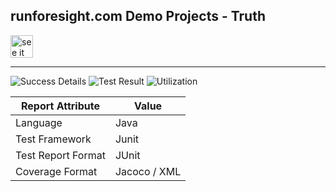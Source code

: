 
## runforesight.com Demo Projects - Truth 

<a href="https://foresight.thundra.live/repositories/github/runforesight-demo/truth/workflow-runs">
  <img src="https://4750167.fs1.hubspotusercontent-na1.net/hubfs/4750167/foresight-live-badge-72.png" height="36" alt="see it on foresight" />
</a>

---
![Success Details](http://foresight.service.thundra.us/public/api/v1/badge/success?repoId=4e5ac6ad-a331-47cd-b914-b8441324c03f)
![Test Result](http://foresight.service.thundra.us/public/api/v1/badge/test?repoId=4e5ac6ad-a331-47cd-b914-b8441324c03f)
![Utilization](http://foresight.service.thundra.us/public/api/v1/badge/utilization?repoId=4e5ac6ad-a331-47cd-b914-b8441324c03f)


| Report Attribute  | Value   | 
|---|---|
| Language  | Java |
| Test Framework  | Junit |
| Test Report Format | JUnit |
| Coverage Format | Jacoco / XML  |

